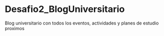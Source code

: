 # Desafio2_BlogUniversitario
Blog universitario con todos los eventos, actividades y planes de estudio proximos
